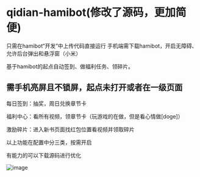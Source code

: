# qidian-hamibot(修改了源码，更加简便)
只需在hamibot“开发”中上传代码直接运行
手机端需下载hamibot，开启无障碍、允许后台弹出和悬浮窗（小米）

基于hamibot的起点自动签到、做福利任务、领碎片。
## 需手机亮屏且不锁屏，起点未打开或者在一级页面

每日签到：抽奖，周日兑换章节卡

福利中心：看所有视频，领章节卡（玩游戏的在做，但是看心情做[doge]）

激励碎片：进入新书页面找红包位置看视频并领取碎片

以上功能在配置中分三类，按需开启

有能力的可以下载源码进行优化

![image](https://github.com/gofreeing/qidian-hamibot/assets/56500905/d0116aee-9813-42c3-88a2-f753e4ecebb7)

